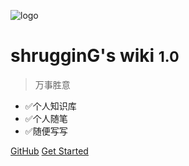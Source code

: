 ![logo](http://images.shrugging.cn/toons_bart_simpson_bartsimpson_2370.ico)

# shrugginG's wiki <small>1.0</small>

> 万事胜意

- &#x2705;个人知识库
- &#x2705;个人随笔
- &#x2705;随便写写

[GitHub](https://github.com/shrugginG)
[Get Started](/studynotes)